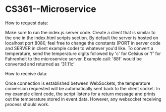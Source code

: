 # CS361--Microservice
How to request data: 

Make sure to run the index.js server code. Create a client that is similar to the one in the index.html scripts section. 
By default the server is hosted on localhost port 8080, feel free to change the constants (PORT in server code and SERVER in client example code) to whatever you'd like. To convert a temperature, send the temperature digits followed by 'c' for Celsius or 'f' for Fahrenheit to the microservice server. Example call: '88f' would be converted and returned as '31.11c'

How to receive data:

Once connection is established between WebSockets, the temperature conversion requested will be automatically sent back to the client socket. In my example client code, the script listens for a return message and prints out the temperature stored in event.data. However, any websocket receiving process should work. 
